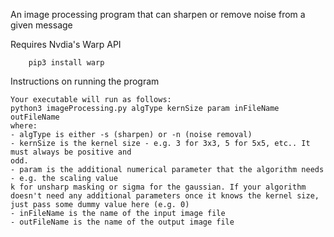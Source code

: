 An image processing program that can sharpen or remove noise from a given message

Requires Nvdia's Warp API
```text
    pip3 install warp
```

Instructions on running the program
```text
Your executable will run as follows:
python3 imageProcessing.py algType kernSize param inFileName outFileName
where:
- algType is either -s (sharpen) or -n (noise removal)
- kernSize is the kernel size - e.g. 3 for 3x3, 5 for 5x5, etc.. It must always be positive and
odd.
- param is the additional numerical parameter that the algorithm needs - e.g. the scaling value
k for unsharp masking or sigma for the gaussian. If your algorithm doesn't need any additional parameters once it knows the kernel size, just pass some dummy value here (e.g. 0)
- inFileName is the name of the input image file
- outFileName is the name of the output image file
```